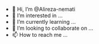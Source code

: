 - 👋 Hi, I’m @Alireza-nemati
- 👀 I’m interested in ...
- 🌱 I’m currently learning ...
- 💞️ I’m looking to collaborate on ...
- 📫 How to reach me ...

<!---
Alireza-nemati/Alireza-nemati is a ✨ special ✨ repository because its `README.md` (this file) appears on your GitHub profile.
You can click the Preview link to take a look at your changes.
--->

